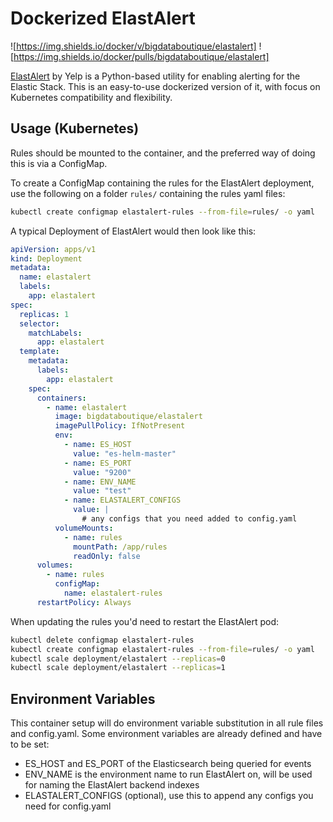 # Dockerized ElastAlert

![https://img.shields.io/docker/v/bigdataboutique/elastalert]  ![https://img.shields.io/docker/pulls/bigdataboutique/elastalert]

[ElastAlert](https://github.com/Yelp/elastalert) by Yelp is a Python-based utility for enabling alerting for the Elastic Stack. This is an easy-to-use dockerized version of it, with focus on Kubernetes compatibility and flexibility.

## Usage (Kubernetes)

Rules should be mounted to the container, and the preferred way of doing this is via a ConfigMap.

To create a ConfigMap containing the rules for the ElastAlert deployment, use the following on a folder `rules/` containing the rules yaml files:

```bash
kubectl create configmap elastalert-rules --from-file=rules/ -o yaml
```

A typical Deployment of ElastAlert would then look like this:

```yaml
apiVersion: apps/v1
kind: Deployment
metadata:
  name: elastalert
  labels:
    app: elastalert
spec:
  replicas: 1
  selector:
    matchLabels:
      app: elastalert
  template:
    metadata:
      labels:
        app: elastalert
    spec:
      containers:
        - name: elastalert
          image: bigdataboutique/elastalert
          imagePullPolicy: IfNotPresent
          env:
            - name: ES_HOST
              value: "es-helm-master"
            - name: ES_PORT
              value: "9200"
            - name: ENV_NAME
              value: "test"
            - name: ELASTALERT_CONFIGS
              value: |
                # any configs that you need added to config.yaml
          volumeMounts:
            - name: rules
              mountPath: /app/rules
              readOnly: false
      volumes:
        - name: rules
          configMap:
            name: elastalert-rules
      restartPolicy: Always
```

When updating the rules you'd need to restart the ElastAlert pod:

```bash
kubectl delete configmap elastalert-rules
kubectl create configmap elastalert-rules --from-file=rules/ -o yaml
kubectl scale deployment/elastalert --replicas=0
kubectl scale deployment/elastalert --replicas=1
```

## Environment Variables

This container setup will do environment variable substitution in all rule files and config.yaml. Some environment variables are already defined and have to be set:

* ES_HOST and ES_PORT of the Elasticsearch being queried for events
* ENV_NAME is the environment name to run ElastAlert on, will be used for naming the ElastAlert backend indexes
* ELASTALERT_CONFIGS (optional), use this to append any configs you need for config.yaml
